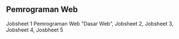 ## Pemrograman Web 

Jobsheet 1 Pemrograman Web "Dasar Web", Jobsheet 2, Jobsheet 3, Jobsheet 4, Josbheet 5